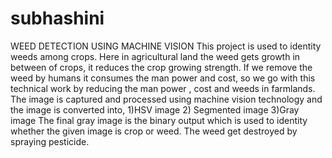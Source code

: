 # subhashini
WEED DETECTION USING MACHINE VISION This project is used to identity weeds among crops. Here in agricultural land the weed gets growth in between of crops, it reduces the crop growing strength. If we remove the weed by humans it consumes the man power and cost, so we go with this technical work by reducing the man power , cost and weeds in farmlands.  The image is captured and processed using machine vision technology and the image is converted into, 1)HSV image 2) Segmented image 3)Gray image The final gray image is the binary output which is used to identity whether the given image is crop or weed. The weed get destroyed by spraying pesticide.
